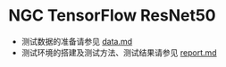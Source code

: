<!-- omit in toc -->
# NGC TensorFlow ResNet50

- 测试数据的准备请参见 [data.md](./data.md)
- 测试环境的搭建及测试方法、测试结果请参见 [report.md](./report.md)